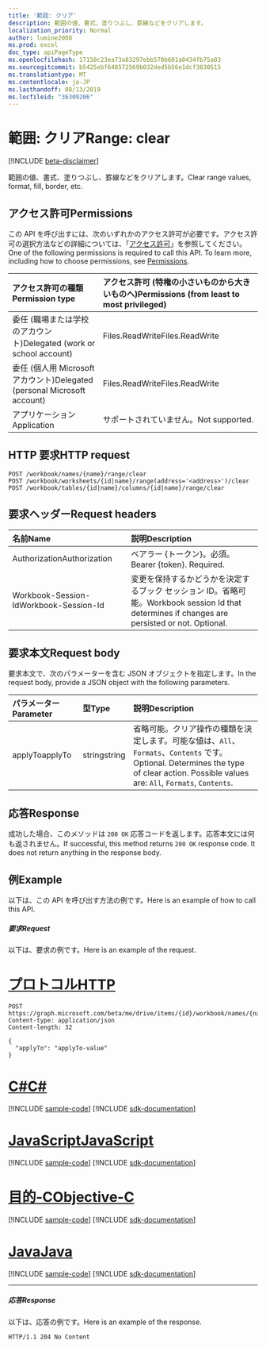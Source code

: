 ```yaml
---
title: '範囲: クリア'
description: 範囲の値、書式、塗りつぶし、罫線などをクリアします。
localization_priority: Normal
author: lumine2008
ms.prod: excel
doc_type: apiPageType
ms.openlocfilehash: 17150c23ea73a83297ebb570b601a0434fb75a03
ms.sourcegitcommit: b5425ebf648572569b032ded5b56e1dcf3830515
ms.translationtype: MT
ms.contentlocale: ja-JP
ms.lasthandoff: 08/13/2019
ms.locfileid: "36309206"
---
```

# <a name="range-clear"></a><span data-ttu-id="a906e-103">範囲: クリア</span><span class="sxs-lookup"><span data-stu-id="a906e-103">Range: clear</span></span>

[!INCLUDE [beta-disclaimer](../../includes/beta-disclaimer.md)]

<span data-ttu-id="a906e-104">範囲の値、書式、塗りつぶし、罫線などをクリアします。</span><span class="sxs-lookup"><span data-stu-id="a906e-104">Clear range values, format, fill, border, etc.</span></span>
## <a name="permissions"></a><span data-ttu-id="a906e-105">アクセス許可</span><span class="sxs-lookup"><span data-stu-id="a906e-105">Permissions</span></span>
<span data-ttu-id="a906e-p101">この API を呼び出すには、次のいずれかのアクセス許可が必要です。アクセス許可の選択方法などの詳細については、「[アクセス許可](/graph/permissions-reference)」を参照してください。</span><span class="sxs-lookup"><span data-stu-id="a906e-p101">One of the following permissions is required to call this API. To learn more, including how to choose permissions, see [Permissions](/graph/permissions-reference).</span></span>

|<span data-ttu-id="a906e-108">アクセス許可の種類</span><span class="sxs-lookup"><span data-stu-id="a906e-108">Permission type</span></span>      | <span data-ttu-id="a906e-109">アクセス許可 (特権の小さいものから大きいものへ)</span><span class="sxs-lookup"><span data-stu-id="a906e-109">Permissions (from least to most privileged)</span></span>              |
|:--------------------|:---------------------------------------------------------|
|<span data-ttu-id="a906e-110">委任 (職場または学校のアカウント)</span><span class="sxs-lookup"><span data-stu-id="a906e-110">Delegated (work or school account)</span></span> | <span data-ttu-id="a906e-111">Files.ReadWrite</span><span class="sxs-lookup"><span data-stu-id="a906e-111">Files.ReadWrite</span></span>    |
|<span data-ttu-id="a906e-112">委任 (個人用 Microsoft アカウント)</span><span class="sxs-lookup"><span data-stu-id="a906e-112">Delegated (personal Microsoft account)</span></span> | <span data-ttu-id="a906e-113">Files.ReadWrite</span><span class="sxs-lookup"><span data-stu-id="a906e-113">Files.ReadWrite</span></span>    |
|<span data-ttu-id="a906e-114">アプリケーション</span><span class="sxs-lookup"><span data-stu-id="a906e-114">Application</span></span> | <span data-ttu-id="a906e-115">サポートされていません。</span><span class="sxs-lookup"><span data-stu-id="a906e-115">Not supported.</span></span> |

## <a name="http-request"></a><span data-ttu-id="a906e-116">HTTP 要求</span><span class="sxs-lookup"><span data-stu-id="a906e-116">HTTP request</span></span>
<!-- { "blockType": "ignored" } -->
```http
POST /workbook/names/{name}/range/clear
POST /workbook/worksheets/{id|name}/range(address='<address>')/clear
POST /workbook/tables/{id|name}/columns/{id|name}/range/clear

```
## <a name="request-headers"></a><span data-ttu-id="a906e-117">要求ヘッダー</span><span class="sxs-lookup"><span data-stu-id="a906e-117">Request headers</span></span>
| <span data-ttu-id="a906e-118">名前</span><span class="sxs-lookup"><span data-stu-id="a906e-118">Name</span></span>       | <span data-ttu-id="a906e-119">説明</span><span class="sxs-lookup"><span data-stu-id="a906e-119">Description</span></span>|
|:---------------|:----------|
| <span data-ttu-id="a906e-120">Authorization</span><span class="sxs-lookup"><span data-stu-id="a906e-120">Authorization</span></span>  | <span data-ttu-id="a906e-p102">ベアラー {トークン}。必須。</span><span class="sxs-lookup"><span data-stu-id="a906e-p102">Bearer {token}. Required.</span></span> |
| <span data-ttu-id="a906e-123">Workbook-Session-Id</span><span class="sxs-lookup"><span data-stu-id="a906e-123">Workbook-Session-Id</span></span>  | <span data-ttu-id="a906e-p103">変更を保持するかどうかを決定するブック セッション ID。省略可能。</span><span class="sxs-lookup"><span data-stu-id="a906e-p103">Workbook session Id that determines if changes are persisted or not. Optional.</span></span>|

## <a name="request-body"></a><span data-ttu-id="a906e-126">要求本文</span><span class="sxs-lookup"><span data-stu-id="a906e-126">Request body</span></span>
<span data-ttu-id="a906e-127">要求本文で、次のパラメーターを含む JSON オブジェクトを指定します。</span><span class="sxs-lookup"><span data-stu-id="a906e-127">In the request body, provide a JSON object with the following parameters.</span></span>

| <span data-ttu-id="a906e-128">パラメーター</span><span class="sxs-lookup"><span data-stu-id="a906e-128">Parameter</span></span>    | <span data-ttu-id="a906e-129">型</span><span class="sxs-lookup"><span data-stu-id="a906e-129">Type</span></span>   |<span data-ttu-id="a906e-130">説明</span><span class="sxs-lookup"><span data-stu-id="a906e-130">Description</span></span>|
|:---------------|:--------|:----------|
|<span data-ttu-id="a906e-131">applyTo</span><span class="sxs-lookup"><span data-stu-id="a906e-131">applyTo</span></span>|<span data-ttu-id="a906e-132">string</span><span class="sxs-lookup"><span data-stu-id="a906e-132">string</span></span>|<span data-ttu-id="a906e-p104">省略可能。クリア操作の種類を決定します。可能な値は、`All`、`Formats`、`Contents` です。</span><span class="sxs-lookup"><span data-stu-id="a906e-p104">Optional. Determines the type of clear action.  Possible values are: `All`, `Formats`, `Contents`.</span></span>|

## <a name="response"></a><span data-ttu-id="a906e-136">応答</span><span class="sxs-lookup"><span data-stu-id="a906e-136">Response</span></span>

<span data-ttu-id="a906e-p105">成功した場合、このメソッドは `200 OK` 応答コードを返します。応答本文には何も返されません。</span><span class="sxs-lookup"><span data-stu-id="a906e-p105">If successful, this method returns `200 OK` response code. It does not return anything in the response body.</span></span>

## <a name="example"></a><span data-ttu-id="a906e-139">例</span><span class="sxs-lookup"><span data-stu-id="a906e-139">Example</span></span>
<span data-ttu-id="a906e-140">以下は、この API を呼び出す方法の例です。</span><span class="sxs-lookup"><span data-stu-id="a906e-140">Here is an example of how to call this API.</span></span>
##### <a name="request"></a><span data-ttu-id="a906e-141">要求</span><span class="sxs-lookup"><span data-stu-id="a906e-141">Request</span></span>
<span data-ttu-id="a906e-142">以下は、要求の例です。</span><span class="sxs-lookup"><span data-stu-id="a906e-142">Here is an example of the request.</span></span>

# <a name="httptabhttp"></a>[<span data-ttu-id="a906e-143">プロトコル</span><span class="sxs-lookup"><span data-stu-id="a906e-143">HTTP</span></span>](#tab/http)
<!-- {
  "blockType": "request",
  "name": "range_clear"
}-->
```http
POST https://graph.microsoft.com/beta/me/drive/items/{id}/workbook/names/{name}/range/clear
Content-type: application/json
Content-length: 32

{
  "applyTo": "applyTo-value"
}
```
# <a name="ctabcsharp"></a>[<span data-ttu-id="a906e-144">C#</span><span class="sxs-lookup"><span data-stu-id="a906e-144">C#</span></span>](#tab/csharp)
[!INCLUDE [sample-code](../includes/snippets/csharp/range-clear-csharp-snippets.md)]
[!INCLUDE [sdk-documentation](../includes/snippets/snippets-sdk-documentation-link.md)]

# <a name="javascripttabjavascript"></a>[<span data-ttu-id="a906e-145">JavaScript</span><span class="sxs-lookup"><span data-stu-id="a906e-145">JavaScript</span></span>](#tab/javascript)
[!INCLUDE [sample-code](../includes/snippets/javascript/range-clear-javascript-snippets.md)]
[!INCLUDE [sdk-documentation](../includes/snippets/snippets-sdk-documentation-link.md)]

# <a name="objective-ctabobjc"></a>[<span data-ttu-id="a906e-146">目的-C</span><span class="sxs-lookup"><span data-stu-id="a906e-146">Objective-C</span></span>](#tab/objc)
[!INCLUDE [sample-code](../includes/snippets/objc/range-clear-objc-snippets.md)]
[!INCLUDE [sdk-documentation](../includes/snippets/snippets-sdk-documentation-link.md)]

# <a name="javatabjava"></a>[<span data-ttu-id="a906e-147">Java</span><span class="sxs-lookup"><span data-stu-id="a906e-147">Java</span></span>](#tab/java)
[!INCLUDE [sample-code](../includes/snippets/java/range-clear-java-snippets.md)]
[!INCLUDE [sdk-documentation](../includes/snippets/snippets-sdk-documentation-link.md)]

---


##### <a name="response"></a><span data-ttu-id="a906e-148">応答</span><span class="sxs-lookup"><span data-stu-id="a906e-148">Response</span></span>
<span data-ttu-id="a906e-149">以下は、応答の例です。</span><span class="sxs-lookup"><span data-stu-id="a906e-149">Here is an example of the response.</span></span> 
<!-- {
  "blockType": "response",
  "truncated": true,
  "@odata.type": "microsoft.graph.none"
} -->
```http
HTTP/1.1 204 No Content
```

<!-- uuid: 8fcb5dbc-d5aa-4681-8e31-b001d5168d79
2015-10-25 14:57:30 UTC -->
<!--
{
  "type": "#page.annotation",
  "description": "Range: clear",
  "keywords": "",
  "section": "documentation",
  "tocPath": "",
  "suppressions": [
  ]
}
-->
